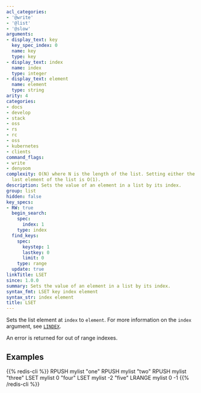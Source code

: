 ```yaml
---
acl_categories:
- '@write'
- '@list'
- '@slow'
arguments:
- display_text: key
  key_spec_index: 0
  name: key
  type: key
- display_text: index
  name: index
  type: integer
- display_text: element
  name: element
  type: string
arity: 4
categories:
- docs
- develop
- stack
- oss
- rs
- rc
- oss
- kubernetes
- clients
command_flags:
- write
- denyoom
complexity: O(N) where N is the length of the list. Setting either the first or the
  last element of the list is O(1).
description: Sets the value of an element in a list by its index.
group: list
hidden: false
key_specs:
- RW: true
  begin_search:
    spec:
      index: 1
    type: index
  find_keys:
    spec:
      keystep: 1
      lastkey: 0
      limit: 0
    type: range
  update: true
linkTitle: LSET
since: 1.0.0
summary: Sets the value of an element in a list by its index.
syntax_fmt: LSET key index element
syntax_str: index element
title: LSET
---
```

Sets the list element at `index` to `element`.
For more information on the `index` argument, see [`LINDEX`](/commands/lindex).

An error is returned for out of range indexes.

## Examples

{{% redis-cli %}}
RPUSH mylist "one"
RPUSH mylist "two"
RPUSH mylist "three"
LSET mylist 0 "four"
LSET mylist -2 "five"
LRANGE mylist 0 -1
{{% /redis-cli %}}

